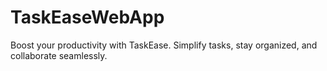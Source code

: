 # TaskEaseWebApp
Boost your productivity with TaskEase. Simplify tasks, stay organized, and collaborate seamlessly.
